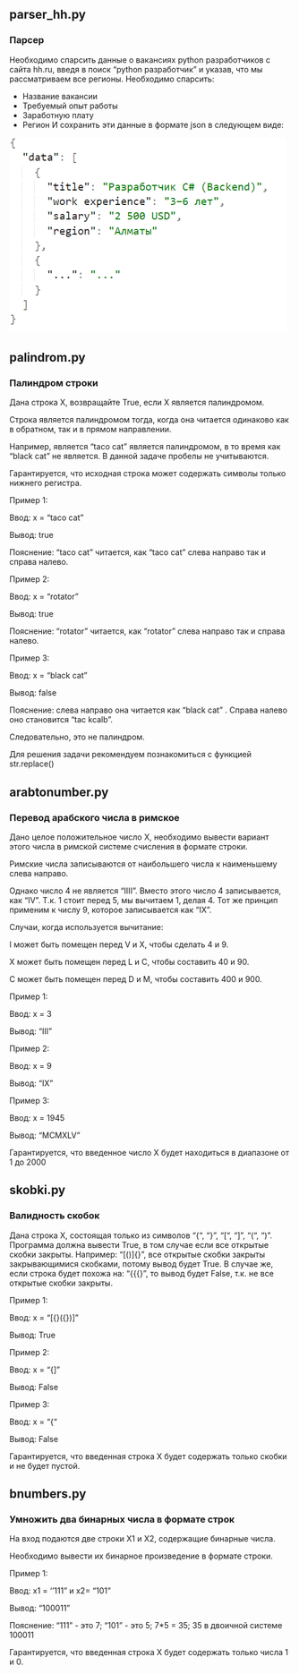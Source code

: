 ## **parser_hh.py**

### Парсер

Необходимо спарсить данные о вакансиях python разработчиков с сайта hh.ru, введя в поиск “python разработчик” и указав, что мы рассматриваем все регионы. Необходимо спарсить:

* Название вакансии
* Требуемый опыт работы
* Заработную плату
* Регион
И сохранить эти данные в формате json в следующем виде:

![img.png](img.png)


## **palindrom.py**
### Палиндром строки

Дана строка X, возвращайте True, если X является палиндромом.

Строка является палиндромом тогда, когда она читается одинаково как в обратном, так и в прямом направлении.

Например, является “taco cat” является палиндромом, в то время как “black cat” не является.
В данной задаче пробелы не учитываются.

Гарантируется, что исходная строка может содержать символы только нижнего регистра.


Пример 1:

Ввод: x = “taco cat”

Вывод: true

Пояснение: “taco cat” читается, как “taco cat” слева направо так и справа налево.

Пример 2:

Ввод: x = “rotator”

Вывод: true

Пояснение: “rotator” читается, как “rotator” слева направо так и справа налево.

Пример 3:

Ввод: x = “black cat”

Вывод: false

Пояснение: слева направо она читается как “black cat” . Справа налево оно становится “tac kcalb”.

Следовательно, это не палиндром.

Для решения задачи рекомендуем познакомиться с функцией str.replace()

## **arabtonumber.py**
### Перевод арабского числа в римское

Дано целое положительное число X, необходимо вывести вариант этого числа в римской системе счисления в формате строки.

Римские числа записываются от наибольшего числа к наименьшему слева направо.

Однако число 4 не является “IIII”. Вместо этого число 4 записывается, как “IV”. Т.к. 1 стоит перед 5, мы вычитаем 1, делая 4. Тот же принцип применим к числу 9, которое записывается как “IX”.

Случаи, когда используется вычитание:

I может быть помещен перед V и X, чтобы сделать 4 и 9.

X может быть помещен перед L и C, чтобы составить 40 и 90.

C может быть помещен перед D и M, чтобы составить 400 и 900.


Пример 1:

Ввод: x = 3

Вывод: “III”

Пример 2:

Ввод: x = 9

Вывод: “IX”

Пример 3:

Ввод: x = 1945

Вывод: “MCMXLV”

Гарантируется, что введенное число X будет находиться в диапазоне от 1 до 2000

## **skobki.py**
### Валидность скобок

Дана строка X, состоящая только из символов “{“, “}”, “[“, “]”, “(“, “)”. Программа должна вывести True, в том случае если все открытые скобки закрыты. Например: “[()]{}”, все открытые скобки закрыты закрывающимися скобками, потому вывод будет True. В случае же, если строка будет похожа на: “{{{}”, то вывод будет False, т.к. не все открытые скобки закрыты.

Пример 1:

Ввод: x = “[{}({})]”

Вывод: True

Пример 2:

Ввод: x = “{]”

Вывод: False

Пример 3:

Ввод: x = “{“

Вывод: False

Гарантируется, что введенная строка X будет содержать только скобки и не будет пустой.

## **bnumbers.py**
### Умножить два бинарных числа в формате строк

На вход подаются две строки X1 и X2, содержащие бинарные числа.

Необходимо вывести их бинарное произведение в формате строки.


Пример 1:

Ввод: x1 = ‘’111” и x2= “101”

Вывод: “100011”

Пояснение: “111” - это 7; “101” - это 5; 7*5 = 35; 35 в двоичной системе 100011

Гарантируется, что введенная строка X будет содержать только числа 1 и 0.